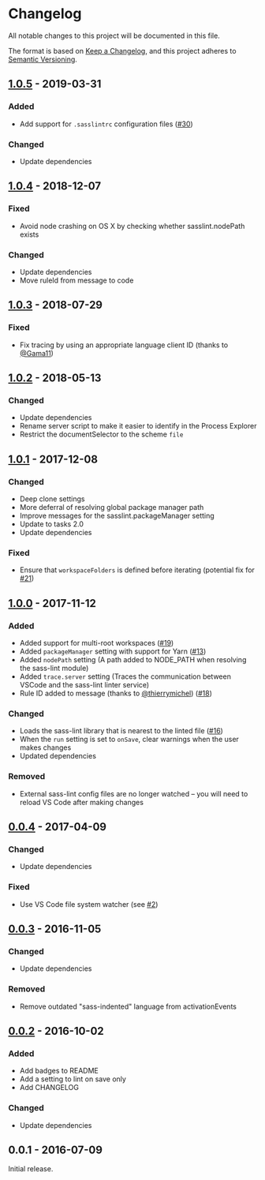 # Changelog

All notable changes to this project will be documented in this file.

The format is based on [Keep a Changelog](https://keepachangelog.com/en/1.0.0/),
and this project adheres to [Semantic Versioning](https://semver.org/spec/v2.0.0.html).

## [1.0.5] - 2019-03-31

### Added

* Add support for `.sasslintrc` configuration files ([#30](https://github.com/glen-84/vscode-sass-lint/issues/30))

### Changed

* Update dependencies

## [1.0.4] - 2018-12-07

### Fixed

* Avoid node crashing on OS X by checking whether sasslint.nodePath exists

### Changed

* Update dependencies
* Move ruleId from message to code

## [1.0.3] - 2018-07-29

### Fixed

* Fix tracing by using an appropriate language client ID (thanks to [@Gama11](https://github.com/Gama11))

## [1.0.2] - 2018-05-13

### Changed

* Update dependencies
* Rename server script to make it easier to identify in the Process Explorer
* Restrict the documentSelector to the scheme `file`

## [1.0.1] - 2017-12-08

### Changed

* Deep clone settings
* More deferral of resolving global package manager path
* Improve messages for the sasslint.packageManager setting
* Update to tasks 2.0
* Update dependencies

### Fixed

* Ensure that `workspaceFolders` is defined before iterating (potential fix for [#21](https://github.com/glen-84/vscode-sass-lint/issues/21))

## [1.0.0] - 2017-11-12

### Added

* Added support for multi-root workspaces ([#19](https://github.com/glen-84/vscode-sass-lint/issues/19))
* Added `packageManager` setting with support for Yarn ([#13](https://github.com/glen-84/vscode-sass-lint/issues/13))
* Added `nodePath` setting (A path added to NODE_PATH when resolving the sass-lint module)
* Added `trace.server` setting (Traces the communication between VSCode and the sass-lint linter service)
* Rule ID added to message (thanks to [@thierrymichel](https://github.com/thierrymichel)) ([#18](https://github.com/glen-84/vscode-sass-lint/pull/18))

### Changed

* Loads the sass-lint library that is nearest to the linted file ([#16](https://github.com/glen-84/vscode-sass-lint/issues/16))
* When the `run` setting is set to `onSave`, clear warnings when the user makes changes
* Updated dependencies

### Removed

* External sass-lint config files are no longer watched – you will need to reload VS Code after making changes

## [0.0.4] - 2017-04-09

### Changed

* Update dependencies

### Fixed

* Use VS Code file system watcher (see [#2](https://github.com/glen-84/vscode-sass-lint/issues/2))

## [0.0.3] - 2016-11-05

### Changed

* Update dependencies

### Removed

* Remove outdated "sass-indented" language from activationEvents

## [0.0.2] - 2016-10-02

### Added

* Add badges to README
* Add a setting to lint on save only
* Add CHANGELOG

### Changed

* Update dependencies

## 0.0.1 - 2016-07-09

Initial release.

[1.0.5]: https://github.com/glen-84/vscode-sass-lint/compare/v1.0.4...v1.0.5
[1.0.4]: https://github.com/glen-84/vscode-sass-lint/compare/v1.0.3...v1.0.4
[1.0.3]: https://github.com/glen-84/vscode-sass-lint/compare/v1.0.2...v1.0.3
[1.0.2]: https://github.com/glen-84/vscode-sass-lint/compare/v1.0.1...v1.0.2
[1.0.1]: https://github.com/glen-84/vscode-sass-lint/compare/v1.0.0...v1.0.1
[1.0.0]: https://github.com/glen-84/vscode-sass-lint/compare/v0.0.4...v1.0.0
[0.0.4]: https://github.com/glen-84/vscode-sass-lint/compare/v0.0.3...v0.0.4
[0.0.3]: https://github.com/glen-84/vscode-sass-lint/compare/v0.0.2...v0.0.3
[0.0.2]: https://github.com/glen-84/vscode-sass-lint/compare/v0.0.1...v0.0.2

